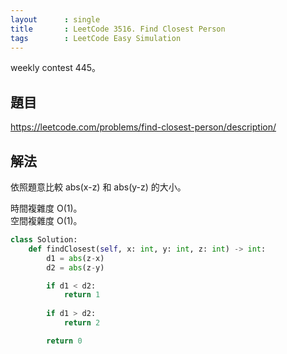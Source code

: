 ```yaml
---
layout      : single
title       : LeetCode 3516. Find Closest Person
tags        : LeetCode Easy Simulation
---
```

weekly contest 445。

## 題目

<https://leetcode.com/problems/find-closest-person/description/>

## 解法

依照題意比較 abs(x-z) 和 abs(y-z) 的大小。  

時間複雜度 O(1)。  
空間複雜度 O(1)。  

```python
class Solution:
    def findClosest(self, x: int, y: int, z: int) -> int:
        d1 = abs(z-x)
        d2 = abs(z-y)

        if d1 < d2:
            return 1
            
        if d1 > d2:
            return 2

        return 0
            
```
